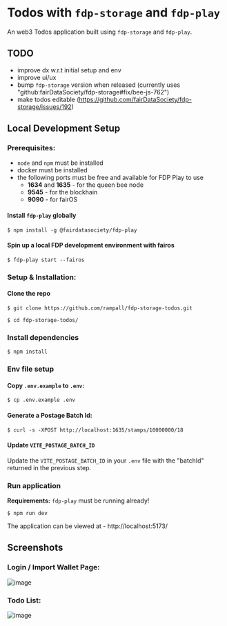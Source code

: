 # Todos with `fdp-storage` and `fdp-play`

An web3 Todos application built using `fdp-storage` and `fdp-play`.

## TODO

- improve dx w.r.t initial setup and env
- improve ui/ux
- bump `fdp-storage` version when released (currently uses "github:fairDataSociety/fdp-storage#fix/bee-js-762")
- make todos editable (https://github.com/fairDataSociety/fdp-storage/issues/192)

## Local Development Setup

### Prerequisites:

- `node` and `npm` must be installed
- docker must be installed
- the following ports must be free and available for FDP Play to use
    - **1634** and **1635** - for the queen bee node
    - **9545** - for the blockhain
    - **9090** - for fairOS

#### Install `fdp-play` globally
```shell
$ npm install -g @fairdatasociety/fdp-play
```

#### Spin up a local FDP development environment with fairos
```shell
$ fdp-play start --fairos
```

### Setup & Installation:

#### Clone the repo
```shell
$ git clone https://github.com/rampall/fdp-storage-todos.git
```

```shell
$ cd fdp-storage-todos/
```

### Install dependencies
```shell
$ npm install
```

### Env file setup

#### Copy `.env.example` to `.env`:

```shell
$ cp .env.example .env
```
#### Generate a Postage Batch Id:

```shell
$ curl -s -XPOST http://localhost:1635/stamps/10000000/18
```

#### Update `VITE_POSTAGE_BATCH_ID`

Update the `VITE_POSTAGE_BATCH_ID` in your `.env` file with the "batchId" returned in the previous step.

### Run application
**Requirements:** `fdp-play` must be running already! 

```shell
$ npm run dev
```

The application can be viewed at - http://localhost:5173/ 

## Screenshots

### Login / Import Wallet Page:

![image](https://user-images.githubusercontent.com/520570/208272229-c78d1c0c-d191-4e79-b6b8-9affc9092321.png)

### Todo List:

![image](https://user-images.githubusercontent.com/520570/208272239-65ee9554-ec47-428f-b84c-5b5bb769a98c.png)


